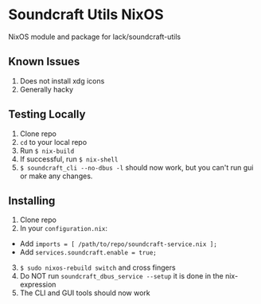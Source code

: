 # Soundcraft Utils NixOS
NixOS module and package for lack/soundcraft-utils

## Known Issues
1. Does not install xdg icons
2. Generally hacky

## Testing Locally
1. Clone repo
2. `cd` to your local repo
3. Run `$ nix-build`
4. If successful, run `$ nix-shell`
5. `$ soundcraft_cli --no-dbus -l` should now work, but you can't run gui or
   make any changes.

## Installing
1. Clone repo
2. In your `configuration.nix`:
  * Add `imports = [ /path/to/repo/soundcraft-service.nix ];` 
  * Add `services.soundcraft.enable = true;`
3. `$ sudo nixos-rebuild switch` and cross fingers
4. Do NOT run `soundcraft_dbus_service --setup` it is done in the nix-expression
5. The CLI and GUI tools should now work
